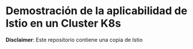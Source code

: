 # Demostración de la aplicabilidad de Istio en un Cluster K8s

**Disclaimer**: Este repositorio contiene una copia de Istio


